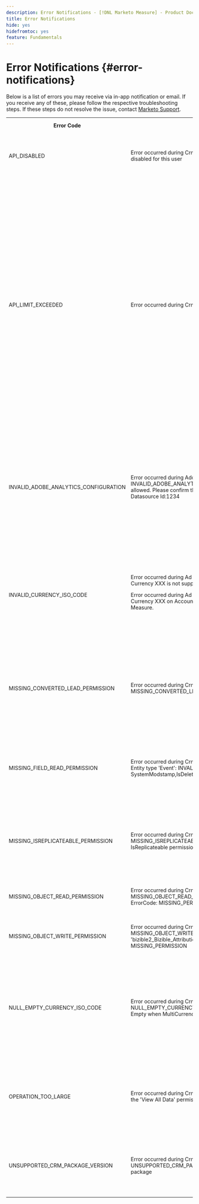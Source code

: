 ```yaml
---
description: Error Notifications - [!DNL Marketo Measure] - Product Documentation
title: Error Notifications
hide: yes
hidefromtoc: yes
feature: Fundamentals
---
```

# Error Notifications {#error-notifications}

Below is a list of errors you may receive via in-app notification or email. If you receive any of these, please follow the respective troubleshooting steps. If these steps do not resolve the issue, contact [Marketo Support](https://nation.marketo.com/t5/support/ct-p/Support).

<table>
  <tbody>
    <tr>
      <th>Error Code</th>
      <th>Notification Example</th>
      <th>Description</th>
      <th>Troubleshooting Steps</th>
    </tr>
    <tr>
      <td>API_DISABLED</td>
      <td>Error occurred during Crm Import : API_DISABLED : API calls have been disabled for this user</td>
      <td>The API permission has been disabled for the Marketo Measure user.</td>
      <td>Refer to the following Salesforce documentation on <a href="https://help.salesforce.com/s/articleView?id=sf.branded_apps_commun_api_permset.htm&amp;type=5">how to enable API access</a>.</td>
    </tr>
    <tr>
      <td>API_LIMIT_EXCEEDED</td>
      <td>Error occurred during Crm Export : PI_LIMIT_EXCEEDED</td>
      <td>The CRM's API limit has been exceeded (24 hrs).</td>
      <td>Refer to the following documentation for your CRM for assistance adjusting API credit allocations:</p>
          <ul>
            <li><a href="https://learn.microsoft.com/en-us/dynamics365/fin-ops-core/dev-itpro/data-entities/service-protection-monitoring">Dynamics</a>
            </li>
            <li><a href="https://developer.salesforce.com/docs/atlas.en-us.salesforce_app_limits_cheatsheet.meta/salesforce_app_limits_cheatsheet/salesforce_app_limits_platform_api.htm">Salesforce</a>
            </li>
          </ul>
          <p>You may also adjust the CRM credits Marketo Measure uses following the below steps:</p>
          <ul>
            <li>Navigate to Settings → CRM → General</li>
            <li>Update the Daily CRM API Limit<br/>
              <ul>
                <li><b>Note</b>: Default is 100,000</li>
              </ul>
            </li>
          </ul>
          <p>
           <img src="assets/error-notifications-1.png">
          </p>
      </td>
    </tr>
    <tr>
      <td>INVALID_ADOBE_ANALYTICS_CONFIGURATION</td>
      <td>Error occurred during AdobeAnalytics Export: INVALID_ADOBE_ANALYTICS_CONFIGURATION : Error: Upload not allowed. Please confirm the datasource schema before upload. Datasource Id:1234</td>
      <td>The Adobe Analytics integration is not configured correctly.</td>
      <td>Refer to the following help articles to ensure correct configuration:
        <ul>
          <li>
            <a href="/help/marketo-measure-and-adobe/marketo-measure-integrations-with-adobe-analytics.md">Marketo Measure Integrations with Adobe Analytics</a>
          </li>
          <li>
            <a href="https://experienceleague.adobe.com/docs/core-services/interface/services/customer-attributes/t-crs-usecase.html">Create a Customer Attribute source and upload the data file</a>
          </li>
        </ul>
      </td>
    </tr>
    <tr>
      <td>INVALID_CURRENCY_ISO_CODE</td>
      <td>Error occurred during Ad Import: INVALID_CURRENCY_ISO_CODE: Currency XXX is not supported by Marketo Measure.
      <p>
      Error occurred during Ad Import: INVALID_CURRENCY_ISO_CODE : Currency XXX on Account for 1234 is not supported by Marketo Measure.</td>
      <td>An unsupported currency was encountered.</td>
      <td>In the source system indicated in the notification (Ad, Crm, Marketo) ensure the currency associated to the record has a supported & valid currency. Supported currencies are derived from ISO currency standards.</td>
    </tr>
    <tr>
      <td>MISSING_CONVERTED_LEAD_PERMISSION</td>
      <td>Error occurred during Crm Export: MISSING_CONVERTED_LEAD_PERMISSION</td>
      <td>Marketo Measure is missing the View/Edit Converted Leads permission</td>
      <td>Refer to the following Experience League document for assistance with enabling this permission in your CRM<br/>
          <a href="/help/marketo-measure-salesforce-reporting/additional-functionality/enabling-the-permission-to-edit-converted-leads.md">Enabling the Permission to Edit Converted Leads</a></td>
    </tr>
    <tr>
      <td>MISSING_FIELD_READ_PERMISSION</td>
      <td>Error occurred during Crm Import: MISSING_FIELD_READ_PERMISSION : Entity type 'Event': INVALID_FIELD:<br/>
    SystemModstamp,IsDeleted,WhoId,bizible2__Bizible_Touchpoint_Date__c</td>
      <td>Marketo Measure is missing read permissions to a required field.</td>
      <td>Refer to the following help articles for guidance on the permissions Marketo Measure requires:
        <ul>
          <li><a href="/help/marketo-measure-and-dynamics/getting-started-with-marketo-measure-and-dynamics/marketo-measure-dynamics-schema.md">Dynamics</a>
          </li>
          <li><a href="/help/configuration-and-setup/marketo-measure-and-salesforce/how-marketo-measure-and-salesforce-interact.md">Salesforce</a>
          </li>
        </ul>
      </td>
    </tr>
    <tr>
      <td>MISSING_ISREPLICATEABLE_PERMISSION</td>
      <td>Error occurred during Crm Import: MISSING_ISREPLICATEABLE_PERMISSION : We are missing IsReplicateable permission on Campaign</td>
      <td>This permission is required on Salesforce objects for us to keep your Marketo Measure and Salesforce in sync.</td>
      <td>Contact Salesforce support for assistance setting the replicateable permission on objects.</td>
    </tr>
    <tr>
      <td>MISSING_OBJECT_READ_PERMISSION</td>
      <td>Error occurred during Crm Import: MISSING_OBJECT_READ_PERMISSION : Entity type Campaign': CRM ErrorCode: MISSING_PERMISSION</td>
      <td>Marketo Measure is missing read permissions to a required object.</td>
      <td rowspan="2">Refer to the following help articles for guidance on the permissions Marketo Measure requires:
          <ul>
            <li><a href="/help/marketo-measure-and-dynamics/getting-started-with-marketo-measure-and-dynamics/marketo-measure-dynamics-schema.md">Dynamics</a>
            </li>
            <li><a href="/help/configuration-and-setup/marketo-measure-and-salesforce/how-marketo-measure-and-salesforce-interact.md">Salesforce</a>
            </li>
          </ul>
      </td>
    </tr>
    <tr>
      <td>MISSING_OBJECT_WRITE_PERMISSION</td>
      <td>Error occurred during Crm Export: MISSING_OBJECT_WRITE_PERMISSION : Entity type 'bizible2_Bizible_Attribution_Touchpoint': CRM ErrorCode: MISSING_PERMISSION</td>
      <td>Marketo Measure is missing write permissions to a required object.</td>
    </tr>
    <tr>
      <td>NULL_EMPTY_CURRENCY_ISO_CODE</td>
      <td>
        <p>
          Error occurred during Crm Import: NULL_EMPTY_CURRENCY_ISO_CODE: Currency ISO code is NULL or Empty when MultiCurrency is enabled for RecordId 1234
      </td>
      <td>Currency must be a supported ISO currency code.</td>
      <td>In the source system indicated in the notification (Ad, Crm, Marketo) ensure the currency associated to the record has a supported & valid currency. Supported currencies are derived from ISO currency standards.</td>
    </tr>
    <tr>
      <td>OPERATION_TOO_LARGE</td>
      <td>Error occurred during Crm Import: OPERATION_TOO_LARGE : We require the 'View All Data' permission to query activities successfully.</td>
      <td>CRM settings are not allowing Marketo Measure to query a large enough set of data</td>
      <td>Grant Marketo Measure 'View All Data' permissions on the designated object.
      <p>
      More info on the 'View All Data' permission <a href="https://developer.salesforce.com/docs/atlas.en-us.securityImplGuide.meta/securityImplGuide/users_profiles_view_all_mod_all.htm">can be found here</a>.</td>
    </tr>
    <tr>
      <td>UNSUPPORTED_CRM_PACKAGE_VERSION</td>
      <td>Error occurred during Crm Import: UNSUPPORTED_CRM_PACKAGE_VERSION : Please update your crm package</td>
      <td>The current package detected is no longer supported.</td>
      <td>Upgrade your package to the most recent version:
        <ul>
          <li><a href="/help/configuration-and-setup/marketo-measure-and-salesforce/best-practices-for-marketo-measure-crm-package.md">Best Practices</a>
          </li>
          <li><a href="/help/marketo-measure-and-dynamics/getting-started-with-marketo-measure-and-dynamics/microsoft-dynamics-crm-installation-guide.md">Dynamics</a>
          </li>
          <li><a href="/help/configuration-and-setup/marketo-measure-and-salesforce/marketo-measure-salesforce-package-installation-and-set-up.md">Salesforce</a>
          </li>
        </ul>
      </td>
    </tr>
  </tbody>
</table>
